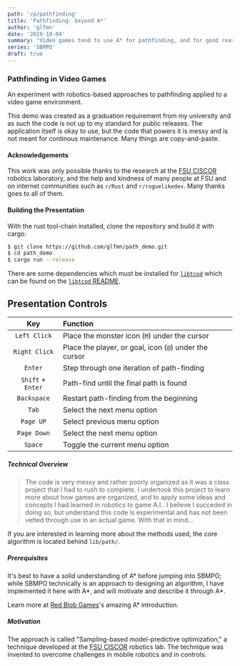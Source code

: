 ```yaml
---
path: '/p/pathfinding'
title: 'Pathfinding: beyond A*'
author: 'glfmn'
date: '2019-10-04'
summary: "Video games tend to use A* for pathfinding, and for good reason, but there are things it can't do."
series: 'SBMPO'
draft: true
---
```



### Pathfinding in Video Games

An experiment with robotics-based approaches to pathfinding applied to a video game environment.

This demo was created as a graduation requirement from my university and as such the code is not up to my standard for public releases.  The application itself is okay to use, but the code that powers it is messy and is not meant for continous maintenance.  Many things are copy-and-paste.

#### Acknowledgements

This work was only possible thanks to the research at the [FSU CISCOR][CISCOR] robotics laboratory, and the help and kindness of many people at FSU and on internet communities such as `r/Rust` and `r/roguelikedev`.  Many thanks goes to all of them.

#### Building the Presentation

With the rust tool-chain installed, clone the repository and build it with
cargo:

```bash
$ git clone https://github.com/glfmn/path_demo.git
$ cd path_demo
$ cargo run --release
```

There are some dependencies which must be installed for [`libtcod`] which can be found on the [`libtcod` README][dependencies].

## Presentation Controls

| Key               | Function                                               |
|:-----------------:|:-------------------------------------------------------|
| `Left Click`      | Place the monster icon (`M`) under the cursor          |
| `Right Click`     | Place the player, or goal, icon (`@`) under the cursor |
| `Enter`           | Step through one iteration of path-finding             |
| `Shift` + `Enter` | Path-find until the final path is found                |
| `Backspace`       | Restart path-finding from the beginning                |
| `Tab`             | Select the next menu option                            |
| `Page UP`         | Select previous menu option                            |
| `Page Down`       | Select the next menu option                            |
| `Space`           | Toggle the current menu option                         |

##### Technical Overview

> The code is very messy and rather poorly organized as it was a class project that I had to rush to complete.  I undertook this project to learn more about how games are organized, and to apply some ideas and concepts I had learned in robotics to game A.I..  I believe I succeded in doing so, but understand this code is experimental and has not been vetted through use in an actual game.  With that in mind...

If you are interested in learning more about the methods used, the core algorithm is located behind `lib/path/`.

##### Prerequisites

It's best to have a solid understanding of A* before jumping into SBMPO; while SBMPO technically is an approach to designing an algorithm, I have implemented it here with A\*, and will motivate and describe it through A\*.

Learn more at [Red Blob Games](https://www.redblobgames.com/pathfinding/a-star/introduction.html)'s amazing A* introduction.

##### Motivation

The approach is called "Sampling-based model-predictive optimization," a technique developed at the [FSU CISCOR][CISCOR] robotics lab.  The technique was invented to overcome challenges in mobile robotics and in controls.

[`libtcod`]: https://github.com/tomassedovic/tcod-rs
[dependencies]: https://github.com/tomassedovic/tcod-rs/blob/master/README.md#how-to-use-this
[releases]: https://github.com/glfmn/path_demo/releases
[CISCOR]: https://www.ciscor.org/
